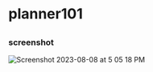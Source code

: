 # planner101

##

### screenshot
![Screenshot 2023-08-08 at 5 05 18 PM](https://github.com/ddiedrick/planner101/assets/35505692/96435433-ae57-43fb-adf6-f84362c52a7b)
